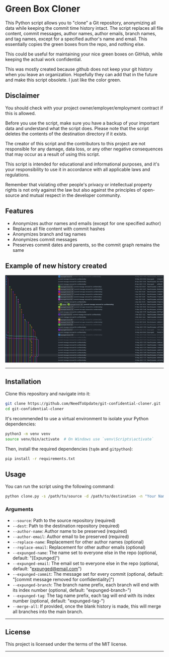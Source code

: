# Green Box Cloner

This Python script allows you to "clone" a Git repository, anonymizing all data while keeping the commit time history intact. The script replaces all file content, commit messages, author names, author emails, branch names, and tag names, except for a specified author's name and email. This essentially copies the green boxes from the repo, and nothing else.

This could be useful for maintaining your nice green boxes on GitHub, while keeping the actual work confidential.

This was mostly created because github does not keep your git history when you leave an organization. Hopefully they can add that in the future and make this script obsolete. I just like the color green.

## Disclaimer

You should check with your project owner/employer/employment contract if this is allowed.

Before you use the script, make sure you have a backup of your important data and understand what the script does. Please note that the script deletes the contents of the destination directory if it exists.

The creator of this script and the contributors to this project are not responsible for any damage, data loss, or any other negative consequences that may occur as a result of using this script.

This script is intended for educational and informational purposes, and it's your responsibility to use it in accordance with all applicable laws and regulations.

Remember that violating other people's privacy or intellectual property rights is not only against the law but also against the principles of open-source and mutual respect in the developer community.

## Features

- Anonymizes author names and emails (except for one specified author)
- Replaces all file content with commit hashes
- Anonymizes branch and tag names
- Anonymizes commit messages
- Preserves commit dates and parents, so the commit graph remains the same

## Example of new history created

<img src="./expunged_history.jpg" width="700" />

---

## Installation

Clone this repository and navigate into it:

```bash
git clone https://github.com/NeedToUpdate/git-confidential-cloner.git
cd git-confidential-cloner
```

It's recommended to use a virtual environment to isolate your Python dependencies:

```bash
python3 -m venv venv
source venv/bin/activate  # On Windows use `venv\Scripts\activate`
```

Then, install the required dependencies (`tqdm` and `gitpython`):

```bash
pip install -r requirements.txt
```

## Usage

You can run the script using the following command:

```bash
python clone.py -s /path/to/source -d /path/to/destination -n "Your Name" -e "Your Email"
```

### Arguments

- `--source`: Path to the source repository (required)
- `--dest`: Path to the destination repository (required)
- `--author-name`: Author name to be preserved (required)
- `--author-email`: Author email to be preserved (required)
- `--replace-name`: Replacement for other author names (optional)
- `--replace-email`: Replacement for other author emails (optional)
- `--expunged-name`: The name set to everyone else in the repo (optional, default: "[Expunged]")
- `--expunged-email`: The email set to everyone else in the repo (optional, default: "expunged@email.com")
- `--expunged-commit`: The message set for every commit (optional, default: "[commit message removed for confidentiality]")
- `--expunged-branch`: The branch name prefix, each branch will end with its index number (optional, default: "expunged-branch-")
- `--expunged-tag`: The tag name prefix, each tag will end with its index number (optional, default: "expunged-tag-")
- `--merge-all`: If provided, once the blank history is made, this will merge all branches into the main branch.

---

## License

This project is licensed under the terms of the MIT license.

---
